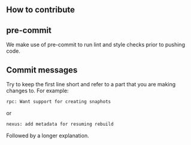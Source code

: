 ## How to contribute

## pre-commit

We make use of pre-commit to run lint and style checks prior to pushing code.

## Commit messages

Try to keep the first line short and refer to a part that you are making changes to. For example:

```bash
rpc: Want support for creating snaphots
```

or

```bash
nexus: add metadata for resuming rebuild
```

Followed by a longer explanation.

